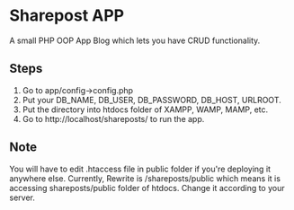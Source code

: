 # Sharepost APP

A small PHP OOP App Blog which lets you have CRUD functionality.

## Steps

1. Go to app/config->config.php
2. Put your DB_NAME, DB_USER, DB_PASSWORD, DB_HOST, URLROOT.
3. Put the directory into htdocs folder of XAMPP, WAMP, MAMP, etc.
4. Go to http://localhost/shareposts/ to run the app.

## Note

You will have to edit .htaccess file in public folder if you're deploying it anywhere else. Currently, Rewrite is /shareposts/public which means it is accessing shareposts/public folder of htdocs. Change it according to your server.
